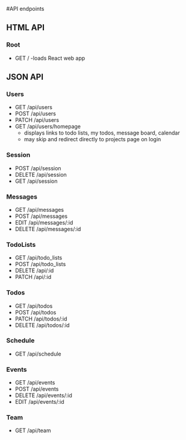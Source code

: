 #API endpoints

## HTML API

### Root

* GET / -loads React web app

## JSON API

### Users

* GET /api/users
* POST /api/users
* PATCH /api/users
* GET /api/users/homepage
  * displays links to todo lists, my todos, message board, calendar
  * may skip and redirect directly to projects page on login

### Session

* POST /api/session
* DELETE /api/session
* GET /api/session



<!-- ### MessageBoard
* GET /api/message_board -->

### Messages
* GET /api/messages
* POST /api/messages
* EDIT /api/messages/:id
* DELETE /api/messages/:id


### TodoLists
* GET /api/todo_lists
* POST /api/todo_lists
* DELETE /api/:id
* PATCH /api/:id

### Todos
* GET /api/todos
* POST /api/todos
* PATCH /api/todos/:id
* DELETE /api/todos/:id

### Schedule
* GET /api/schedule

### Events
* GET /api/events
* POST /api/events
* DELETE /api/events/:id
* EDIT /api/events/:id

### Team
* GET /api/team
